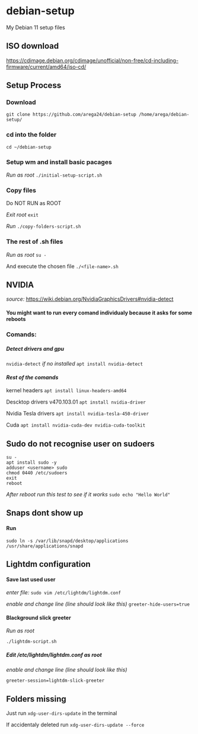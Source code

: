 # debian-setup
My Debian 11 setup files

## ISO download
https://cdimage.debian.org/cdimage/unofficial/non-free/cd-including-firmware/current/amd64/iso-cd/

## Setup Process

### Download
``
git clone https://github.com/arega24/debian-setup /home/arega/debian-setup/
``

### cd into the folder
``
cd ~/debian-setup
``

### Setup wm and install basic pacages
_Run as root_
``
./initial-setup-script.sh
``
### Copy files
Do NOT RUN as ROOT

_Exit root_
``
exit
``

_Run_
``
./copy-folders-script.sh
``

### The rest of .sh files
_Run as root_
``
su -
``

And execute the chosen file
``
./<file-name>.sh
``

## NVIDIA
_source:_ https://wiki.debian.org/NvidiaGraphicsDrivers#nvidia-detect
#### You might want to run every comand individualy because it asks for some reboots
### Comands:
##### _Detect drivers and gpu_
``
nvidia-detect
``
_if no installed_
``
apt install nvidia-detect
``

#### _Rest of the comands_
kernel headers
``
apt install linux-headers-amd64
``

Descktop drivers v470.103.01
``
apt install nvidia-driver
``

Nvidia Tesla drivers
``
apt install nvidia-tesla-450-driver
``

Cuda
``
apt install nvidia-cuda-dev nvidia-cuda-toolkit
``


## Sudo do not recognise user on sudoers
```
su -
apt install sudo -y
adduser <username> sudo
chmod 0440 /etc/sudoers
exit
reboot
```

_After reboot run this test to see if it works_
``
sudo echo "Hello World"
``

## Snaps dont show up
#### Run
```
sudo ln -s /var/lib/snapd/desktop/applications 
/usr/share/applications/snapd
```

## Lightdm configuration
#### Save last used user
_enter file:_
``
sudo vim /etc/lightdm/lightdm.conf
``

_enable and change line (line should look like this)_
``
greeter-hide-users=true
``

#### Blackground slick greeter
_Run as root_

``
./lightdm-script.sh
``

##### Edit _/etc/lightdm/lightdm.conf as root_

_enable and change line (line should look like this)_

``
greeter-session=lightdm-slick-greeter
``

## Folders missing
Just run 
``
xdg-user-dirs-update
``
in the terminal

If accidentaly deleted run
``
xdg-user-dirs-update --force
``
